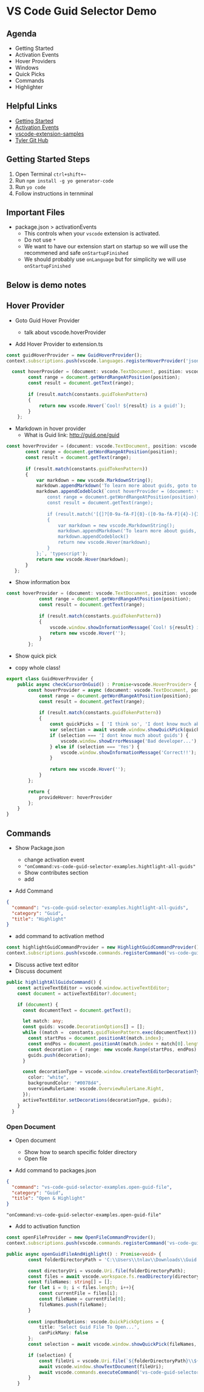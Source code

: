 # VS Code Guid Selector Demo

## Agenda

- Getting Started
- Activation Events
- Hover Providers
- Windows
- Quick Picks
- Commands
- Highlighter

## Helpful Links

- [Getting Started](https://code.visualstudio.com/api/get-started/your-first-extension)
- [Activation Events](https://code.visualstudio.com/api/references/activation-events)
- [vscode-extension-samples](https://github.com/microsoft/vscode-extension-samples)
- [Tyler Git Hub](https://github.com/tlavay/vs-code-guid-selector-demo)

## Getting Started Steps

1. Open Terminal ```ctrl+shift+~```
2. Run ```npm install -g yo generator-code```
3. Run ```yo code```
4. Follow instructions in ternminal

## Important Files

- package.json > activationEvents
  - This controls when your ```vscode``` extension is activated.
  - Do not use ```*```
  - We want to have our extension start on startup so we will use the recommened and safe ```onStartupFinished```
  - We should probably use ```onLanguage``` but for simplicity we will use ```onStartupFinished```

## Below is demo notes

## Hover Provider

- Goto Guid Hover Provider
  - talk about vscode.hoverProvider

- Add Hover Provider to extension.ts

```typescript
const guidHoverProvider = new GuidHoverProvider();
context.subscriptions.push(vscode.languages.registerHoverProvider('json', guidHoverProvider.checkCursorOnGuid()));
```
  
```typescript
  const hoverProvider = (document: vscode.TextDocument, position: vscode.Position, token: vscode.CancellationToken) => {
        const range = document.getWordRangeAtPosition(position);
        const result = document.getText(range);
  
        if (result.match(constants.guidTokenPattern)
        {
            return new vscode.Hover(`Cool! ${result} is a guid!`);
        }
    };
```

- Markdown in hover provider
  - What is Guid link: http://guid.one/guid

 ```typescript
 const hoverProvider = (document: vscode.TextDocument, position: vscode.Position, token: vscode.CancellationToken) => {
        const range = document.getWordRangeAtPosition(position);
        const result = document.getText(range);
  
        if (result.match(constants.guidTokenPattern))
        {
            var markdown = new vscode.MarkdownString();
            markdown.appendMarkdown('To learn more about guids, goto to [What is a guid](http://guid.one/guid)');
            markdown.appendCodeblock(`const hoverProvider = (document: vscode.TextDocument, position: vscode.Position, token: vscode.CancellationToken) => {
                const range = document.getWordRangeAtPosition(position);
                const result = document.getText(range);
          
                if (result.match('[{]?[0-9a-fA-F]{8}-([0-9a-fA-F]{4}-){3}[0-9a-fA-F]{12}[}]?'))
                {
                    var markdown = new vscode.MarkdownString();
                    markdown.appendMarkdown('To learn more about guids, goto to [What is a guid](http://guid.one/guid)');
                    markdown.appendCodeblock()
                    return new vscode.Hover(markdown);
                }
            };`, 'typescript');
            return new vscode.Hover(markdown);
        }
    };
```

- Show information box

```typescript
const hoverProvider = (document: vscode.TextDocument, position: vscode.Position, token: vscode.CancellationToken) => {
            const range = document.getWordRangeAtPosition(position);
            const result = document.getText(range);
    
            if (result.match(constants.guidTokenPattern))
            {
                vscode.window.showInformationMessage(`Cool! ${result} is a guid!`);
                return new vscode.Hover('');
            }
        };
```

- Show quick pick

- copy whole class!

```typescript
export class GuidHoverProvider {
    public async checkCursorOnGuid() : Promise<vscode.HoverProvider> {
        const hoverProvider = async (document: vscode.TextDocument, position: vscode.Position, token: vscode.CancellationToken) => {
            const range = document.getWordRangeAtPosition(position);
            const result = document.getText(range);
    
            if (result.match(constants.guidTokenPattern))
            {
                const quickPicks = [ 'I think so', 'I dont know much about guids', 'Yes', 'Everything is a guid', 'No' ];
                var selection = await vscode.window.showQuickPick(quickPicks);
                if (selection === 'I dont know much about guids') {
                    vscode.window.showErrorMessage('Bad developer...');
                } else if (selection === 'Yes') {
                    vscode.window.showInformationMessage('Correct!!');
                }
                
                return new vscode.Hover('');
            }
        };

        return {
            provideHover: hoverProvider
        };
    }
} 
```

## Commands

- Show Package.json
  - change activation event
  - ```"onCommand:vs-code-guid-selector-examples.hightlight-all-guids"```
  - Show contributes section
  - add

- Add Command

```json
{
  "command": "vs-code-guid-selector-examples.hightlight-all-guids",
  "category": "Guid",
  "title": "Highlight"
}
```

- add command to activation method

```typescript
const highlightGuidCommandProvider = new HighlightGuidCommandProvider();
context.subscriptions.push(vscode.commands.registerCommand('vs-code-guid-selector-examples.hightlight-all-guids', highlightGuidCommandProvider.HighlightAllGuidsCommand));
```

- Discuss active text editor
- Discuss document

```typescript
public highlightAllGuidsCommand() {
    const activeTextEditor = vscode.window.activeTextEditor;
    const document = activeTextEditor?.document;

    if (document) {
      const documentText = document.getText();

      let match: any;
      const guids: vscode.DecorationOptions[] = [];
      while ((match =  constants.guidTokenPattern.exec(documentText))) {
        const startPos = document.positionAt(match.index);
        const endPos = document.positionAt(match.index + match[0].length);
        const decoration = { range: new vscode.Range(startPos, endPos) };
        guids.push(decoration);
      }

      const decorationType = vscode.window.createTextEditorDecorationType({
        color: "white",
        backgroundColor: "#0078d4",
        overviewRulerLane: vscode.OverviewRulerLane.Right,
      });
      activeTextEditor.setDecorations(decorationType, guids);
    }
  }
```

### Open Document

- Open document
  - Show how to search specific folder directory
  - Open file

- Add command to packages.json

```json
{
  "command": "vs-code-guid-selector-examples.open-guid-file",
  "category": "Guid",
  "title": "Open & Highlight"
}
```

``` "onCommand:vs-code-guid-selector-examples.open-guid-file" ```

- Add to activation function

```typescript
const openFileProvider = new OpenFileCommandProvider();
context.subscriptions.push(vscode.commands.registerCommand('vs-code-guid-selector-examples.open-guid-file', openFileProvider.openGuidFileAndHighlight));
```

```typescript
public async openGuidFileAndHighlight() : Promise<void> {
        const folderDirectoryPath = 'C:\\Users\\tnlav\\Downloads\\Guid Demo Folder';

        const directoryUri = vscode.Uri.file(folderDirectoryPath);
        const files = await vscode.workspace.fs.readDirectory(directoryUri);
        const fileNames: string[] = [];
        for (let i = 0; i < files.length; i++){
            const currentFile = files[i];
            const fileName = currentFile[0];
            fileNames.push(fileName);
        }
        
        const inputBoxOptions: vscode.QuickPickOptions = {
            title: 'Select Guid File To Open...',
            canPickMany: false
        };
        const selection = await vscode.window.showQuickPick(fileNames, inputBoxOptions);

        if (selection) {
            const fileUri = vscode.Uri.file(`${folderDirectoryPath}\\${selection}`);
            await vscode.window.showTextDocument(fileUri);
            await vscode.commands.executeCommand('vs-code-guid-selector-examples.hightlight-all-guids');
        }
    }
```